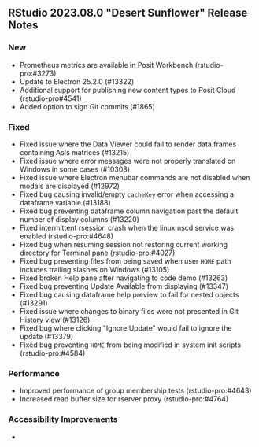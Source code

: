 ## RStudio 2023.08.0 "Desert Sunflower" Release Notes

### New
- Prometheus metrics are available in Posit Workbench (rstudio-pro:#3273)
- Update to Electron 25.2.0 (#13322)
- Additional support for publishing new content types to Posit Cloud (rstudio-pro#4541)
- Added option to sign Git commits (#1865)

### Fixed
- Fixed issue where the Data Viewer could fail to render data.frames containing AsIs matrices (#13215)
- Fixed issue where error messages were not properly translated on Windows in some cases (#10308)
- Fixed issue where Electron menubar commands are not disabled when modals are displayed (#12972)
- Fixed bug causing invalid/empty `cacheKey` error when accessing a dataframe variable (#13188)
- Fixed bug preventing dataframe column navigation past the default number of display columns (#13220)
- Fixed intermittent rsession crash when the linux nscd service was enabled (rstudio-pro:#4648)
- Fixed bug when resuming session not restoring current working directory for Terminal pane (rstudio-pro:#4027)
- Fixed bug preventing files from being saved when user `HOME` path includes trailing slashes on Windows (#13105)
- Fixed broken Help pane after navigating to code demo (#13263)
- Fixed bug preventing Update Available from displaying (#13347)
- Fixed bug causing dataframe help preview to fail for nested objects (#13291)
- Fixed issue where changes to binary files were not presented in Git History view (#13126)
- Fixed bug where clicking "Ignore Update" would fail to ignore the update (#13379)
- Fixed bug preventing `HOME` from being modified in system init scripts (rstudio-pro:#4584)

### Performance
- Improved performance of group membership tests (rstudio-pro:#4643)
- Increased read buffer size for rserver proxy (rstudio-pro:#4764)

### Accessibility Improvements
-

